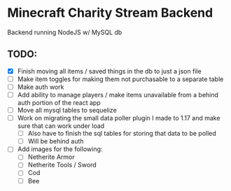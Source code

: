 # Minecraft Charity Stream Backend
Backend running NodeJS w/ MySQL db

## TODO:
- [x] Finish moving all items / saved things in the db to just a json file
- [ ] Make item toggles for making them not purchasable to a separate table
- [ ] Make auth work
- [ ] Add ability to manage players / make items unavailable from a behind auth portion of the react app
- [ ] Move all mysql tables to sequelize
- [ ] Work on migrating the small data poller plugin I made to 1.17 and make sure that can work under load
  - [ ] Also have to finish the sql tables for storing that data to be polled
  - [ ] Will be behind auth
- [ ] Add images for the following:
  - [ ] Netherite Armor
  - [ ] Netherite Tools / Sword
  - [ ] Cod
  - [ ] Bee